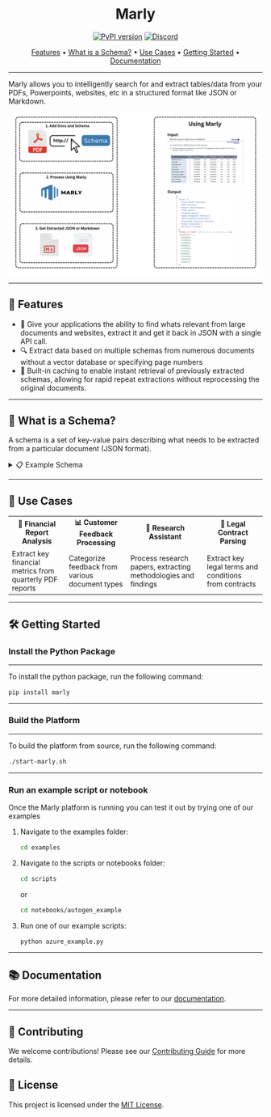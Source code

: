 <div align="center">

# Marly

[![PyPI version](https://img.shields.io/pypi/v/marly.svg)](https://pypi.org/project/marly/) [![Discord](https://img.shields.io/discord/1273126849261736011.svg?label=Discord&logo=discord)](https://discord.com/channels/1273126849261736011)

[Features](#-features) • [What is a Schema?](#-what-is-a-schema) • [Use Cases](#-use-cases) • [Getting Started](#-getting-started) • [Documentation](#-documentation)

</div>

---

Marly allows you to intelligently search for and extract tables/data from your PDFs, Powerpoints, websites, etc in a structured format like JSON or Markdown.

<img src="https://github.com/noaheggenschwiler/images/blob/main/updated-marly-diagram.png?raw=true" alt="Marly Logo">

---

## 🚀 Features

- 📄 Give your applications the ability to find whats relevant from large documents and websites, extract it and get it back in JSON with a single API call.
- 🔍 Extract data based on multiple schemas from numerous documents without a vector database or specifying page numbers
- 🔄 Built-in caching to enable instant retrieval of previously extracted schemas, allowing for rapid repeat extractions without reprocessing the original documents.

---

## 🧰 What is a Schema?

A schema is a set of key-value pairs describing what needs to be extracted from a particular document (JSON format).

<details>
<summary>📋 Example Schema</summary>

```
{
    "Firm": "The name of the firm",
    "Number of Funds": "The number of funds managed by the firm",
    "Commitment": "The commitment amount in millions of dollars",
    "% of Total Comm": "The percentage of total commitment",
    "Exposure (FMV + Unfunded)": "The exposure including fair market value and unfunded commitments in millions of dollars",
    "% of Total Exposure": "The percentage of total exposure",
    "TVPI": "Total Value to Paid-In multiple",
    "Net IRR": "Net Internal Rate of Return as a percentage"
}
```

</details>

</details>

---

## 🎯 Use Cases

<table>
  <tr>
    <td align="center"><b>💼 Financial Report Analysis</b></td>
    <td align="center"><b>📊 Customer Feedback Processing</b></td>
    <td align="center"><b>🔬 Research Assistant</b></td>
    <td align="center"><b>🧠 Legal Contract Parsing</b></td>
  </tr>
  <tr>
    <td>Extract key financial metrics from quarterly PDF reports</td>
    <td>Categorize feedback from various document types</td>
    <td>Process research papers, extracting methodologies and findings</td>
    <td>Extract key legal terms and conditions from contracts</td>
  </tr>
</table>

---

## 🛠️ Getting Started

### Install the Python Package

---

To install the python package, run the following command:

```
pip install marly
```

---

### Build the Platform

---

To build the platform from source, run the following command:

```bash
./start-marly.sh
```

---

### Run an example script or notebook

Once the Marly platform is running you can test it out by trying one of our examples

1. Navigate to the examples folder:

   ```bash
   cd examples
   ```
2. Navigate to the scripts or notebooks folder:

   ```bash
   cd scripts
   ```
   or
   ```bash
   cd notebooks/autogen_example
   ```
3. Run one of our example scripts:
   ```bash
   python azure_example.py
   ```

---

## 📚 Documentation

For more detailed information, please refer to our [documentation](https://docs.marly.ai).

---

<div align="left">

## 🤝 Contributing

We welcome contributions! Please see our [Contributing Guide](https://docs.marly.ai/contribute/contribute) for more details.

## 📄 License

This project is licensed under the [MIT License](https://opensource.org/license/mit).

</div>

